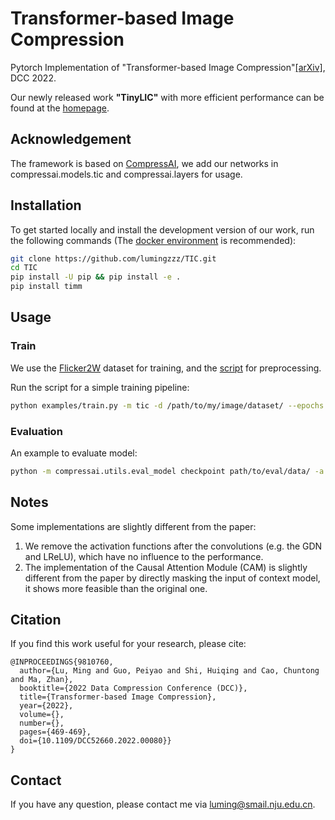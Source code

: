 # Transformer-based Image Compression
Pytorch Implementation of "Transformer-based Image Compression"[[arXiv]](https://arxiv.org/abs/2111.06707), DCC 2022.

Our newly released work **"TinyLIC"** with more efficient performance can be found at the [homepage](https://njuvision.github.io/TinyLIC/). 

## Acknowledgement
The framework is based on [CompressAI](https://github.com/InterDigitalInc/CompressAI/), we add our networks in compressai.models.tic and compressai.layers for usage.

## Installation
To get started locally and install the development version of our work, run the following commands (The [docker environment](https://registry.hub.docker.com/layers/pytorch/pytorch/1.8.1-cuda11.1-cudnn8-devel/images/sha256-024af183411f136373a83f9a0e5d1a02fb11acb1b52fdcf4d73601912d0f09b1?context=explore) is recommended):
```bash
git clone https://github.com/lumingzzz/TIC.git
cd TIC
pip install -U pip && pip install -e .
pip install timm
```

## Usage

### Train
We use the [Flicker2W](https://github.com/liujiaheng/CompressionData) dataset for training, and the [script](https://github.com/xyq7/InvCompress/tree/main/codes/scripts) for preprocessing.

Run the script for a simple training pipeline:
```bash
python examples/train.py -m tic -d /path/to/my/image/dataset/ --epochs 300 -lr 1e-4 --batch-size 8 --cuda --save
```

### Evaluation

An example to evaluate model:
```bash
python -m compressai.utils.eval_model checkpoint path/to/eval/data/ -a tic -p path/to/pretrained/model --cuda
```

## Notes
Some implementations are slightly different from the paper:
1. We remove the activation functions after the convolutions (e.g. the GDN and LReLU), which have no influence to the performance. 
2. The implementation of the Causal Attention Module (CAM) is slightly different from the paper by directly masking the
input of context model, it shows more feasible than the original one. 

## Citation
If you find this work useful for your research, please cite:

```
@INPROCEEDINGS{9810760,
  author={Lu, Ming and Guo, Peiyao and Shi, Huiqing and Cao, Chuntong and Ma, Zhan},
  booktitle={2022 Data Compression Conference (DCC)}, 
  title={Transformer-based Image Compression}, 
  year={2022},
  volume={},
  number={},
  pages={469-469},
  doi={10.1109/DCC52660.2022.00080}}
}
```
## Contact
If you have any question, please contact me via luming@smail.nju.edu.cn.

